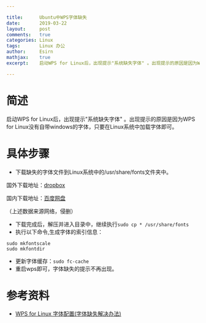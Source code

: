 ```yaml
---

title:		Ubuntu中WPS字体缺失
date:		2019-03-22
layout:		post
comments:	true
categories: Linux
tags:		Linux 办公
author:		Esirn
mathjax:	true
excerpt: 	启动WPS for Linux后，出现提示"系统缺失字体" 。出现提示的原因是因为WPS for Linux没有自带windows的字体，只要在Linux系统中加载字体即可。

---
```


# 简述
启动WPS for Linux后，出现提示"系统缺失字体" 。出现提示的原因是因为WPS for Linux没有自带windows的字体，只要在Linux系统中加载字体即可。

# 具体步骤
- 下载缺失的字体文件到Linux系统中的/usr/share/fonts文件夹中。

国外下载地址：[dropbox](https://www.dropbox.com/s/lfy4hvq95ilwyw5/wps_symbol_fonts.zip)

国内下载地址：[百度网盘](https://pan.baidu.com/s/1eS6xIzo)

（上述数据来源网络，侵删）

- 下载完成后，解压并进入目录中，继续执行`sudo cp * /usr/share/fonts`
- 执行以下命令,生成字体的索引信息：
~~~
sudo mkfontscale
sudo mkfontdir
~~~

- 更新字体缓存：`sudo fc-cache`
- 重启wps即可，字体缺失的提示不再出现。

# 参考资料
- [WPS for Linux 字体配置(字体缺失解决办法)](https://www.cnblogs.com/lujion/p/6897085.html)
